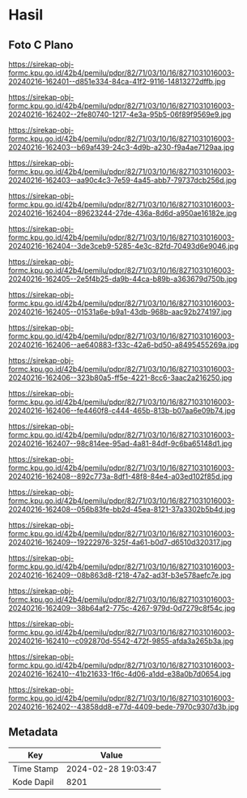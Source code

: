 # Hasil

## Foto C Plano

https://sirekap-obj-formc.kpu.go.id/42b4/pemilu/pdpr/82/71/03/10/16/8271031016003-20240216-162401--d851e334-84ca-41f2-9116-14813272dffb.jpg

https://sirekap-obj-formc.kpu.go.id/42b4/pemilu/pdpr/82/71/03/10/16/8271031016003-20240216-162402--2fe80740-1217-4e3a-95b5-06f89f9569e9.jpg

https://sirekap-obj-formc.kpu.go.id/42b4/pemilu/pdpr/82/71/03/10/16/8271031016003-20240216-162403--b69af439-24c3-4d9b-a230-f9a4ae7129aa.jpg

https://sirekap-obj-formc.kpu.go.id/42b4/pemilu/pdpr/82/71/03/10/16/8271031016003-20240216-162403--aa90c4c3-7e59-4a45-abb7-79737dcb256d.jpg

https://sirekap-obj-formc.kpu.go.id/42b4/pemilu/pdpr/82/71/03/10/16/8271031016003-20240216-162404--89623244-27de-436a-8d6d-a950ae16182e.jpg

https://sirekap-obj-formc.kpu.go.id/42b4/pemilu/pdpr/82/71/03/10/16/8271031016003-20240216-162404--3de3ceb9-5285-4e3c-82fd-70493d6e9046.jpg

https://sirekap-obj-formc.kpu.go.id/42b4/pemilu/pdpr/82/71/03/10/16/8271031016003-20240216-162405--2e5f4b25-da9b-44ca-b89b-a363679d750b.jpg

https://sirekap-obj-formc.kpu.go.id/42b4/pemilu/pdpr/82/71/03/10/16/8271031016003-20240216-162405--01531a6e-b9a1-43db-968b-aac92b274197.jpg

https://sirekap-obj-formc.kpu.go.id/42b4/pemilu/pdpr/82/71/03/10/16/8271031016003-20240216-162406--ae640883-f33c-42a6-bd50-a8495455269a.jpg

https://sirekap-obj-formc.kpu.go.id/42b4/pemilu/pdpr/82/71/03/10/16/8271031016003-20240216-162406--323b80a5-ff5e-4221-8cc6-3aac2a216250.jpg

https://sirekap-obj-formc.kpu.go.id/42b4/pemilu/pdpr/82/71/03/10/16/8271031016003-20240216-162406--fe4460f8-c444-465b-813b-b07aa6e09b74.jpg

https://sirekap-obj-formc.kpu.go.id/42b4/pemilu/pdpr/82/71/03/10/16/8271031016003-20240216-162407--98c814ee-95ad-4a81-84df-9c6ba65148d1.jpg

https://sirekap-obj-formc.kpu.go.id/42b4/pemilu/pdpr/82/71/03/10/16/8271031016003-20240216-162408--892c773a-8df1-48f8-84e4-a03ed102f85d.jpg

https://sirekap-obj-formc.kpu.go.id/42b4/pemilu/pdpr/82/71/03/10/16/8271031016003-20240216-162408--056b83fe-bb2d-45ea-8121-37a3302b5b4d.jpg

https://sirekap-obj-formc.kpu.go.id/42b4/pemilu/pdpr/82/71/03/10/16/8271031016003-20240216-162409--19222976-325f-4a61-b0d7-d6510d320317.jpg

https://sirekap-obj-formc.kpu.go.id/42b4/pemilu/pdpr/82/71/03/10/16/8271031016003-20240216-162409--08b863d8-f218-47a2-ad3f-b3e578aefc7e.jpg

https://sirekap-obj-formc.kpu.go.id/42b4/pemilu/pdpr/82/71/03/10/16/8271031016003-20240216-162409--38b64af2-775c-4267-979d-0d7279c8f54c.jpg

https://sirekap-obj-formc.kpu.go.id/42b4/pemilu/pdpr/82/71/03/10/16/8271031016003-20240216-162410--c092870d-5542-472f-9855-afda3a265b3a.jpg

https://sirekap-obj-formc.kpu.go.id/42b4/pemilu/pdpr/82/71/03/10/16/8271031016003-20240216-162410--41b21633-1f6c-4d06-a1dd-e38a0b7d0654.jpg

https://sirekap-obj-formc.kpu.go.id/42b4/pemilu/pdpr/82/71/03/10/16/8271031016003-20240216-162402--43858dd8-e77d-4409-bede-7970c9307d3b.jpg


## Metadata

| Key        | Value               |
| ---------- | ------------------- |
| Time Stamp | 2024-02-28 19:03:47 |
| Kode Dapil | 8201                |



